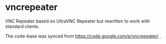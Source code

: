 vncrepeater
===========

VNC Repeater based on UltraVNC Repeater but rewritten to work with standard clients.


The code-base was synced from https://code.google.com/p/vncrepeater/ . 
